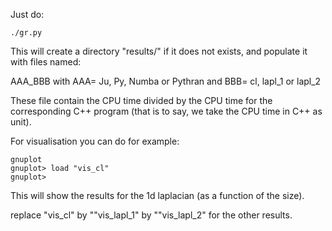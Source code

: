 
Just do:

```
./gr.py
```
This will create a directory "results/" if it does not exists, and
populate it with  files named:


AAA_BBB with AAA= Ju, Py, Numba or Pythran and BBB= cl, lapl_1 or lapl_2

These file contain the CPU time divided by the  CPU time
for the corresponding C++ program (that is to say, we take the CPU time
in C++ as unit).

For visualisation you can do for example:
```
gnuplot
gnuplot> load "vis_cl"
gnuplot> 
```

This will show the results for the 1d laplacian (as a function of the size).

replace "vis_cl" by ""vis_lapl_1" by ""vis_lapl_2"  for the other results.
